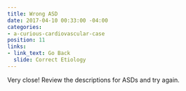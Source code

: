 ```yaml
---
title: Wrong ASD
date: 2017-04-10 00:33:00 -04:00
categories:
- a-curious-cardiovascular-case
position: 11
links:
- link_text: Go Back
  slide: Correct Etiology
---
```


Very close! Review the descriptions for ASDs and try again.
